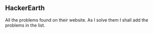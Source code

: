 HackerEarth
-------------

All the problems found on their website. As I solve them I shall add the problems in the list.